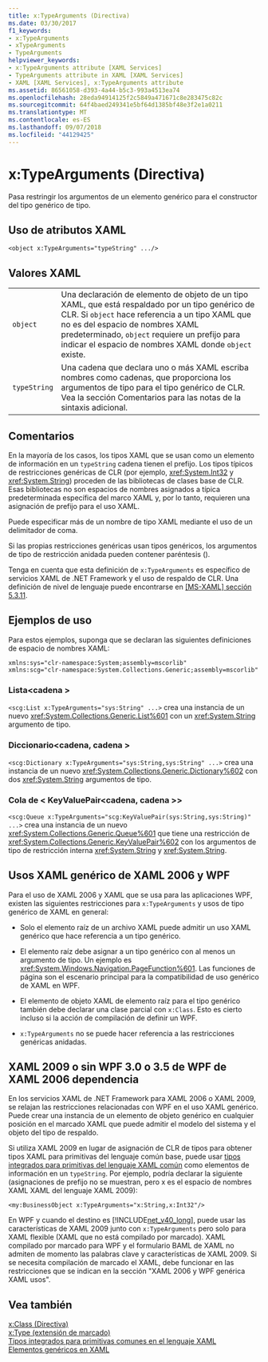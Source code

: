 ```yaml
---
title: x:TypeArguments (Directiva)
ms.date: 03/30/2017
f1_keywords:
- x:TypeArguments
- xTypeArguments
- TypeArguments
helpviewer_keywords:
- x:TypeArguments attribute [XAML Services]
- TypeArguments attribute in XAML [XAML Services]
- XAML [XAML Services], x:TypeArguments attribute
ms.assetid: 86561058-d393-4a44-b5c3-993a4513ea74
ms.openlocfilehash: 28eda94914125f2c5849a471671c8e283475c82c
ms.sourcegitcommit: 64f4baed249341e5bf64d1385bf48e3f2e1a0211
ms.translationtype: MT
ms.contentlocale: es-ES
ms.lasthandoff: 09/07/2018
ms.locfileid: "44129425"
---
```

# <a name="xtypearguments-directive"></a>x:TypeArguments (Directiva)
Pasa restringir los argumentos de un elemento genérico para el constructor del tipo genérico de tipo.  
  
## <a name="xaml-attribute-usage"></a>Uso de atributos XAML  
  
```xaml  
<object x:TypeArguments="typeString" .../>  
```  
  
## <a name="xaml-values"></a>Valores XAML  
  
|||  
|-|-|  
|`object`|Una declaración de elemento de objeto de un tipo XAML, que está respaldado por un tipo genérico de CLR. Si `object` hace referencia a un tipo XAML que no es del espacio de nombres XAML predeterminado, `object` requiere un prefijo para indicar el espacio de nombres XAML donde `object` existe.|  
|`typeString`|Una cadena que declara uno o más XAML escriba nombres como cadenas, que proporciona los argumentos de tipo para el tipo genérico de CLR. Vea la sección Comentarios para las notas de la sintaxis adicional.|  
  
## <a name="remarks"></a>Comentarios  
 En la mayoría de los casos, los tipos XAML que se usan como un elemento de información en un `typeString` cadena tienen el prefijo. Los tipos típicos de restricciones genéricas de CLR (por ejemplo, <xref:System.Int32> y <xref:System.String>) proceden de las bibliotecas de clases base de CLR. Esas bibliotecas no son espacios de nombres asignados a típica predeterminada específica del marco XAML y, por lo tanto, requieren una asignación de prefijo para el uso XAML.  
  
 Puede especificar más de un nombre de tipo XAML mediante el uso de un delimitador de coma.  
  
 Si las propias restricciones genéricas usan tipos genéricos, los argumentos de tipo de restricción anidada pueden contener paréntesis ().  
  
 Tenga en cuenta que esta definición de `x:TypeArguments` es específico de servicios XAML de .NET Framework y el uso de respaldo de CLR. Una definición de nivel de lenguaje puede encontrarse en [ \[MS-XAML\] sección 5.3.11](https://go.microsoft.com/fwlink/?LinkId=114525).  
  
## <a name="usage-examples"></a>Ejemplos de uso  
 Para estos ejemplos, suponga que se declaran las siguientes definiciones de espacio de nombres XAML:  
  
```  
xmlns:sys="clr-namespace:System;assembly=mscorlib"  
xmlns:scg="clr-namespace:System.Collections.Generic;assembly=mscorlib"  
```  
  
### <a name="liststring"></a>Lista\<cadena >  
 `<scg:List x:TypeArguments="sys:String" ...>` crea una instancia de un nuevo <xref:System.Collections.Generic.List%601> con un <xref:System.String> argumento de tipo.  
  
### <a name="dictionarystringstring"></a>Diccionario\<cadena, cadena >  
 `<scg:Dictionary x:TypeArguments="sys:String,sys:String" ...>` crea una instancia de un nuevo <xref:System.Collections.Generic.Dictionary%602> con dos <xref:System.String> argumentos de tipo.  
  
### <a name="queuekeyvaluepairstringstring"></a>Cola de < KeyValuePair\<cadena, cadena >>  
 `<scg:Queue x:TypeArguments="scg:KeyValuePair(sys:String,sys:String)" ...>` crea una instancia de un nuevo <xref:System.Collections.Generic.Queue%601> que tiene una restricción de <xref:System.Collections.Generic.KeyValuePair%602> con los argumentos de tipo de restricción interna <xref:System.String> y <xref:System.String>.  
  
## <a name="xaml-2006-and-wpf-generic-xaml-usages"></a>Usos XAML genérico de XAML 2006 y WPF  
 Para el uso de XAML 2006 y XAML que se usa para las aplicaciones WPF, existen las siguientes restricciones para `x:TypeArguments` y usos de tipo genérico de XAML en general:  
  
-   Solo el elemento raíz de un archivo XAML puede admitir un uso XAML genérico que hace referencia a un tipo genérico.  
  
-   El elemento raíz debe asignar a un tipo genérico con al menos un argumento de tipo. Un ejemplo es <xref:System.Windows.Navigation.PageFunction%601>. Las funciones de página son el escenario principal para la compatibilidad de uso genérico de XAML en WPF.  
  
-   El elemento de objeto XAML de elemento raíz para el tipo genérico también debe declarar una clase parcial con `x:Class`. Esto es cierto incluso si la acción de compilación de definir un WPF.  
  
-   `x:TypeArguments` no se puede hacer referencia a las restricciones genéricas anidadas.  
  
## <a name="xaml-2009-or-xaml-2006-with-no-wpf-30-or-wpf-35-dependency"></a>XAML 2009 o sin WPF 3.0 o 3.5 de WPF de XAML 2006 dependencia  
 En los servicios XAML de .NET Framework para XAML 2006 o XAML 2009, se relajan las restricciones relacionadas con WPF en el uso XAML genérico. Puede crear una instancia de un elemento de objeto genérico en cualquier posición en el marcado XAML que puede admitir el modelo del sistema y el objeto del tipo de respaldo.  
  
 Si utiliza XAML 2009 en lugar de asignación de CLR de tipos para obtener tipos XAML para primitivas del lenguaje común base, puede usar [tipos integrados para primitivas del lenguaje XAML común](../../../docs/framework/xaml-services/built-in-types-for-common-xaml-language-primitives.md) como elementos de información en un `typeString`. Por ejemplo, podría declarar la siguiente (asignaciones de prefijo no se muestran, pero x es el espacio de nombres XAML XAML del lenguaje XAML 2009):  
  
```xaml  
<my:BusinessObject x:TypeArguments="x:String,x:Int32"/>  
```  
  
 En WPF y cuando el destino es [!INCLUDE[net_v40_long](../../../includes/net-v40-long-md.md)], puede usar las características de XAML 2009 junto con `x:TypeArguments` pero solo para XAML flexible (XAML que no está compilado por marcado). XAML compilado por marcado para WPF y el formulario BAML de XAML no admiten de momento las palabras clave y características de XAML 2009. Si se necesita compilación de marcado el XAML, debe funcionar en las restricciones que se indican en la sección "XAML 2006 y WPF genérica XAML usos".  
  
## <a name="see-also"></a>Vea también  
 [x:Class (Directiva)](../../../docs/framework/xaml-services/x-class-directive.md)  
 [x:Type (extensión de marcado)](../../../docs/framework/xaml-services/x-type-markup-extension.md)  
 [Tipos integrados para primitivas comunes en el lenguaje XAML](../../../docs/framework/xaml-services/built-in-types-for-common-xaml-language-primitives.md)  
 [Elementos genéricos en XAML](../../../docs/framework/xaml-services/generics-in-xaml.md)
